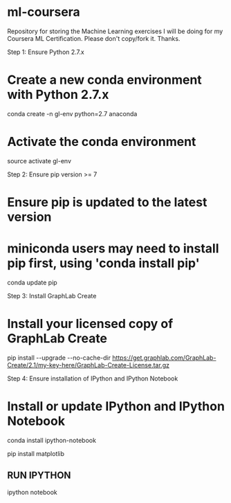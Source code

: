 # ml-coursera

Repository for storing the Machine Learning exercises I will be doing for my Coursera ML Certification. 
Please don't copy/fork it. Thanks.



Step 1: Ensure Python 2.7.x
# Create a new conda environment with Python 2.7.x
conda create -n gl-env python=2.7 anaconda

# Activate the conda environment
source activate gl-env


Step 2: Ensure pip version >= 7
# Ensure pip is updated to the latest version
# miniconda users may need to install pip first, using 'conda install pip'
conda update pip


Step 3: Install GraphLab Create
# Install your licensed copy of GraphLab Create
pip install --upgrade --no-cache-dir https://get.graphlab.com/GraphLab-Create/2.1/my-key-here/GraphLab-Create-License.tar.gz


Step 4: Ensure installation of IPython and IPython Notebook
# Install or update IPython and IPython Notebook
conda install ipython-notebook

pip install matplotlib


## RUN IPYTHON
ipython notebook